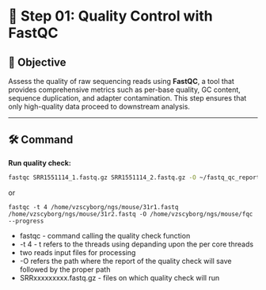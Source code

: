 # 🧪 Step 01: Quality Control with FastQC

## 🎯 Objective
Assess the quality of raw sequencing reads using **FastQC**, a tool that provides comprehensive metrics such as per-base quality, GC content, sequence duplication, and adapter contamination. This step ensures that only high-quality data proceed to downstream analysis.

---

## 🛠️ Command

**Run quality check:**
```bash
fastqc SRR1551114_1.fastq.gz SRR1551114_2.fastq.gz -O ~/fastq_qc_reports --progress
```
or
```
fastqc -t 4 /home/vzscyborg/ngs/mouse/31r1.fastq  /home/vzscyborg/ngs/mouse/31r2.fastq -O /home/vzscyborg/ngs/mouse/fqc --progress
```
- fastqc - command calling the quality check function
- -t 4 - t refers to the threads using depanding upon the per core threads
- two reads input files for processing
- -O refers the path where the report of the quality check will save followed by the proper path
- SRRxxxxxxxxx.fastq.gz - files on which quality check will run
